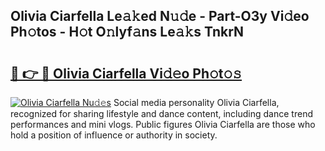 ## Olivia Ciarfella Le𝚊𝚔ed N𝚞𝚍e - Part-O3y Vi𝚍eo Ph𝚘tos - H𝚘t O𝚗lyf𝚊ns Le𝚊𝚔s TnkrN

# <h2><a href="http://hf644t.feru.top/?c=Olivia+Ciarfella">🔗 👉 🔴 Olivia Ciarfella Vi𝚍𝚎o Ph𝚘t𝚘𝚜</a></h2>

[![Olivia Ciarfella Nu𝚍𝚎s](https://i.imgur.com/0TWrTi3.gif)](http://hf644t.feru.top/?c=Olivia+Ciarfella)
Social media personality Olivia Ciarfella, recognized for sharing lifestyle and dance content, including dance trend performances and mini vlogs. Public figures Olivia Ciarfella are those who hold a position of influence or authority in society. 
